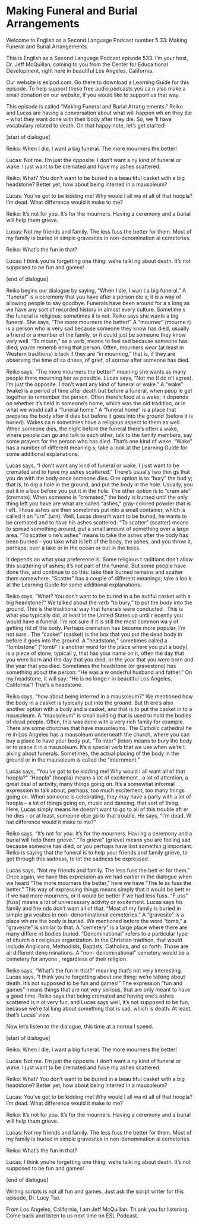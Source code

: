 # Making Funeral and Burial Arrangements

Welcome to English as a Second Language Podcast number 5 33: Making Funeral and Burial Arrangements.

This is English as a Second Language Podcast episode 533.  I’m your host, Dr. Jeff McQuillan, coming to you from the Center for Educa tional Development, right here in beautiful Los Angeles, California.

Our website is eslpod.com.  Go there to download a Learning Guide for this episode.  To help support these free audio podcasts you ca n also make a small donation on our website, if you would like to support  us that way.

This episode is called “Making Funeral and Burial Arrang ements.”  Reiko and Lucas are having a conversation about what will happen wh en they die – what they want done with their body after they die.  So, we ’ll have vocabulary related to death.  On that happy note, let’s get started!

[start of dialogue]

Reiko:  When I die, I want a big funeral.  The more mourners the better!

Lucas:  Not me.  I’m just the opposite.  I don’t want a ny kind of funeral or wake.  I just want to be cremated and have my ashes scattered.

Reiko:  What?  You don’t want to be buried in a beau tiful casket with a big headstone?  Better yet, how about being interred in a  mausoleum?

Lucas:  You’ve got to be kidding me!  Why would I all wa nt all of that hoopla?  I’m dead.  What difference would it make to me?

Reiko:  It’s not for you.  It’s for the mourners.  Having  a ceremony and a burial will help them grieve.

Lucas:  Not my friends and family.  The less fuss the better  for them.  Most of my family is buried in simple gravesites in non-denomination al cemeteries.

Reiko:  What’s the fun in that?

Lucas:  I think you’re forgetting one thing: we’re talki ng about death.  It’s not supposed to be fun and games!

 [end of dialogue]

Reiko begins our dialogue by saying, “When I die, I wan t a big funeral.”  A “funeral” is a ceremony that you have after a person die s; it is a way of allowing people to say goodbye.  Funerals have been around for a s long as we have any sort of recorded history in almost every culture.  Sometime s the funeral is religious; sometimes it is not.  Reiko says she wants a big funeral.  She says, “The more mourners the better!”  A “mourner” (mourne r) is a person who is very sad because someone they know has died, usually a friend or  a member of the family, or it could just be someone they know very well.  “To mourn,” as a verb, means to feel sad because someone has died; you’re rememb ering that person. Often, mourners wear (at least in Western traditions) b lack if they are “in mourning,” that is, if they are observing the time of sa dness, of grief, of sorrow after someone has died.

Reiko says, “The more mourners the better!” meaning she wants as many people there mourning her as possible.  Lucas says, “Not me (I do n’t agree).  I’m just the opposite.  I don’t want any kind of funeral or wake.”  A “wake” (wake) is a period of time after death but before a funeral, when peop le get together to remember the person.  Often there’s food at a wake; it depends on whether it’s held in someone’s home, which was the old tradition, or in what  we would call a “funeral home.”  A “funeral home” is a place that prepares the body after it dies but before it goes into the ground (before it is buried).  Wakes ca n sometimes have a religious aspect to them as well.  When someone dies, the  night before the funeral there’s often a wake, where people can go and talk to each other, talk to the family members, say some prayers for the person who has died.  That’s one kind of wake.  “Wake” has a number of different meaning s; take a look at the Learning Guide for some additional explanations.

Lucas says, “I don’t want any kind of funeral or wake.  I j ust want to be cremated and to have my ashes scattered.”  There’s usually two thin gs that you do with the body once someone dies.  One option is to “bury” the bod y; that is, to dig a hole in the ground, and put the body in the hole.  Usually,  you put it in a box before you put it in the hole.  The other option is to “crem ate” (cremate).  When someone is “cremated,” the body is burned until the only thing left you have are what are called “ashes,” gray-colored powder that is l eft.  Those ashes are then sometimes put into a small container, which is called it an “urn” (urn).  Well, Lucas doesn’t want to be buried, he wants to be cremated  and to have his ashes scattered.  “To scatter” (scatter) means to spread something  around, put a small amount of something over a large area.  “To scatter o ne’s ashes” means to take the ashes after the body has been burned – you take what  is left of the body, the ashes, and you throw it, perhaps, over a lake or in the ocean or out in the trees.

 It depends on what your preference is.  Some religious t raditions don’t allow this scattering of ashes; it’s not part of the funeral.  But some people have done this, and continue to do this: take their burned remains and  scatter them somewhere. “Scatter” has a couple of different meanings; take a loo k at the Learning Guide for some additional explanations.

Reiko says, “What?  You don’t want to be buried in a be autiful casket with a big headstone?”  We talked about the verb “to bury,” to put  the body into the ground. This is the traditional way that funerals were conducted .  This is what you typically did, at least in the United States up until r ecently you would have a funeral.  I’m not sure if it is still the most common wa y of getting rid of the body. Perhaps cremation has become more popular, I’m not sure .  The “casket” (casket) is the box that you put the dead body in before it goes into the ground. A “headstone,” sometimes called a “tombstone” (“tomb” i s another word for the place where you put a body), is a piece of stone, typicall y, that has your name on it, often the day that you were born and the day that you died, or the year that you were born and the year that you died.  Sometimes the headstone (or gravestone) has something about the person: “He was a w onderful husband and father.”  On my headstone, it will say: “He is no longe r in beautiful Los Angeles, California”!  That’s a headstone.

Reiko says, “how about being interred in a mausoleum?”  We mentioned how the body in a casket is typically put into the ground.  But th ere’s also another option with a body and a casket, and that is to put the casket in to a mausoleum.  A “mausoleum” is small building that is used to hold the bodies of dead people. Often, this was done with a very rich family for example.   There are some churches that have mausoleums.  The Catholic cathedral he re in Los Angeles has a mausoleum underneath the church, where you can buy a place to have your body put.  “To inter” (inter) means to bury the body or to place it in a mausoleum.  It’s a special verb that we use when we’re t alking about funerals. Sometimes, the actual placing of the body in the ground  or in the mausoleum is called the “internment.”

Lucas says, “You’ve got to be kidding me!  Why would I all want all of that hoopla?”  “Hoopla” (hoopla) means a lot of excitement , a lot of attention, a great deal of activity, many things going on.  It’s a somewhat informal expression to talk about, perhaps, too much excitement, too many things going on.  When someone is celebrating, they may have a party with a lot of hoopla – a lot of things going on, music and dancing, that sort of thing.  Here, Lucas simply means he doesn’t want to go to all of this trouble aft er he dies – or at least, someone else go to that trouble.  He says, “I’m dead.  W hat difference would it make to me?”

 Reiko says, “It’s not for you.  It’s for the mourners.  Havi ng a ceremony and a burial will help them grieve.”  “To grieve” (grieve) means you are feeling sad because someone has died, or you perhaps have lost somethin g important. Reiko is saying that the funeral is to help your friends and family grieve, to get through this sadness, to let the sadness be expressed.

Lucas says, “Not my friends and family.  The less fuss the bett er for them.”  Once again, we have this expression as we had earlier in the dialogue when we heard “The more mourners the better,” here we have “The le ss fuss the better.”  This way of expressing things means simply that it would be bett er if we had more mourners, or it would be better if we had less fuss.  “F uss” (fuss) means a lot of unnecessary activity or excitement.  Lucas says his family and frie nds don’t want all of that.  “Most of my family is buried in simple gra vesites in non- denominational cemeteries.”  A “gravesite” is a place wh ere the body is buried. We mentioned before the word “tomb,” a “gravesite” is similar to that.  A “cemetery” is a large place where there are many differe nt bodies buried. “Denominational” refers to a particular type of church o r religious organization.  In the Christian tradition, that would include Anglicans, Methodists, Baptists, Catholics, and so forth.  Those are all different deno minations.  A “non- denominational” cemetery would be a cemetery for anyone , regardless of their religion.

Reiko says, “What’s the fun in that?” meaning that’s not very interesting.  Lucas says, “I think you’re forgetting about one thing: we’re  talking about death.  It’s not supposed to be fun and games!”  The expression “fun and  games” means things that are not very serious, that are only meant to have a good time.  Reiko says that being cremated and having one’s ashes scattered is n ot very fun, and Lucas says well, it’s not supposed to be fun, because we’re tal king about something that is sad, which is death.  At least, that’s Lucas’ view .

Now let’s listen to the dialogue, this time at a norma l speed.

[start of dialogue]

Reiko:  When I die, I want a big funeral.  The more mourners the better!

Lucas:  Not me.  I’m just the opposite.  I don’t want a ny kind of funeral or wake.  I just want to be cremated and have my ashes scattered.

Reiko:  What?  You don’t want to be buried in a beau tiful casket with a big headstone?  Better yet, how about being interred in a  mausoleum?

 Lucas:  You’ve got to be kidding me!  Why would I all wa nt all of that hoopla?  I’m dead.  What difference would it make to me?

Reiko:  It’s not for you.  It’s for the mourners.  Having  a ceremony and a burial will help them grieve.

Lucas:  Not my friends and family.  The less fuss the better  for them.  Most of my family is buried in simple gravesites in non-denomination al cemeteries.

Reiko:  What’s the fun in that?

Lucas:  I think you’re forgetting one thing: we’re talki ng about death.  It’s not supposed to be fun and games!

[end of dialogue]

Writing scripts is not all fun and games.  Just ask the script writer for this episode, Dr. Lucy Tse.

From Los Angeles, California, I am Jeff McQuillan.  Th ank you for listening. Come back and listen to us next time on ESL Podcast.



